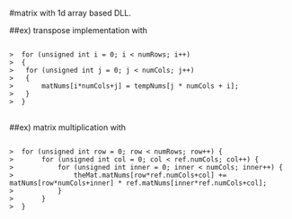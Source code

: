 
#matrix with 1d array based DLL.



##ex) transpose implementation with

<pre>
<code>
>  for (unsigned int i = 0; i < numRows; i++)
>  {
>  	for (unsigned int j = 0; j < numCols; j++)
>  	{
>  		matNums[i*numCols+j] = tempNums[j * numCols + i];
>  	}
>  }
</code>
</pre>

##ex) matrix multiplication with

<pre>
<code>
>  for (unsigned int row = 0; row < numRows; row++) {
>  		for (unsigned int col = 0; col < ref.numCols; col++) {
>  			for (unsigned int inner = 0; inner < numCols; inner++) {
>  				theMat.matNums[row*ref.numCols+col] += matNums[row*numCols+inner] * ref.matNums[inner*ref.numCols+col];
>  			}
>  		}
>  }
</code>
</pre>
